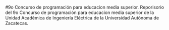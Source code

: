 #9o Concurso de programación para educacion media superior.
Reporisorio del 9o Concurso de programación para educacion media superior de la Unidad Académica de Ingeniería Eléctrica de la Universidad Autónoma de Zacatecas.

